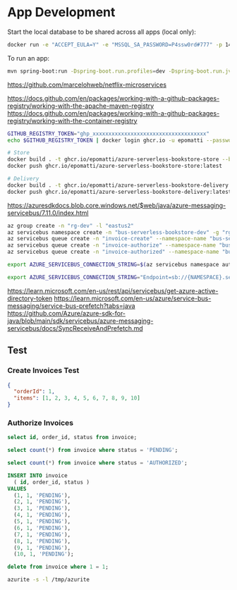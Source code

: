 # App Development

Start the local database to be shared across all apps (local only):

```sh
docker run -e "ACCEPT_EULA=Y" -e "MSSQL_SA_PASSWORD=P4ssw0rd#777" -p 1433:1433 -d mcr.microsoft.com/mssql/server:2022-latest
```

To run an app:

```sh
mvn spring-boot:run -Dspring-boot.run.profiles=dev -Dspring-boot.run.jvmArguments="-Dreactor.schedulers.defaultBoundedElasticSize=1000"
```

https://github.com/marcelohweb/netflix-microservices


https://docs.github.com/en/packages/working-with-a-github-packages-registry/working-with-the-apache-maven-registry
https://docs.github.com/en/packages/working-with-a-github-packages-registry/working-with-the-container-registry

```sh
GITHUB_REGISTRY_TOKEN="ghp_xxxxxxxxxxxxxxxxxxxxxxxxxxxxxxxxxxxx"
echo $GITHUB_REGISTRY_TOKEN | docker login ghcr.io -u epomatti --password-stdin

# Store
docker build . -t ghcr.io/epomatti/azure-serverless-bookstore-store --build-arg GITHUB_REGISTRY_TOKEN="$GITHUB_REGISTRY_TOKEN"
docker push ghcr.io/epomatti/azure-serverless-bookstore-store:latest

# Delivery
docker build . -t ghcr.io/epomatti/azure-serverless-bookstore-delivery --build-arg GITHUB_REGISTRY_TOKEN="$GITHUB_REGISTRY_TOKEN"
docker push ghcr.io/epomatti/azure-serverless-bookstore-delivery:latest
```



https://azuresdkdocs.blob.core.windows.net/$web/java/azure-messaging-servicebus/7.11.0/index.html


```sh
az group create -n "rg-dev" -l "eastus2"
az servicebus namespace create -n "bus-serverless-bookstore-dev" -g "rg-dev" -l "eastus2"
az servicebus queue create -n "invoice-create" --namespace-name "bus-serverless-bookstore-dev" -g "rg-dev" --enable-partitioning
az servicebus queue create -n "invoice-authorize" --namespace-name "bus-serverless-bookstore-dev" -g "rg-dev" --enable-partitioning
az servicebus queue create -n "invoice-authorized" --namespace-name "bus-serverless-bookstore-dev" -g "rg-dev" --enable-partitioning

export AZURE_SERVICEBUS_CONNECTION_STRING=$(az servicebus namespace authorization-rule keys list -g "rg-dev" --namespace-name "bus-serverless-bookstore-dev" --name "RootManageSharedAccessKey" --query "primaryConnectionString" -o tsv)
```

```sh
export AZURE_SERVICEBUS_CONNECTION_STRING="Endpoint=sb://{NAMESPACE}.servicebus.windows.net/;SharedAccessKeyName=RootManageSharedAccessKey;SharedAccessKey={SHARED_ACCESS_KEY}"
```

https://learn.microsoft.com/en-us/rest/api/servicebus/get-azure-active-directory-token
https://learn.microsoft.com/en-us/azure/service-bus-messaging/service-bus-prefetch?tabs=java
https://github.com/Azure/azure-sdk-for-java/blob/main/sdk/servicebus/azure-messaging-servicebus/docs/SyncReceiveAndPrefetch.md

## Test

### Create Invoices Test

```json
{
  "orderId": 1,
  "items": [1, 2, 3, 4, 5, 6, 7, 8, 9, 10] 
}
```

### Authorize Invoices


```sql
select id, order_id, status from invoice;

select count(*) from invoice where status = 'PENDING';

select count(*) from invoice where status = 'AUTHORIZED';

INSERT INTO invoice
  ( id, order_id, status )
VALUES
  (1, 1, 'PENDING'), 
  (2, 1, 'PENDING'), 
  (3, 1, 'PENDING'),
  (4, 1, 'PENDING'), 
  (5, 1, 'PENDING'), 
  (6, 1, 'PENDING'),
  (7, 1, 'PENDING'), 
  (8, 1, 'PENDING'), 
  (9, 1, 'PENDING'),
  (10, 1, 'PENDING');

delete from invoice where 1 = 1;
```

```sh
azurite -s -l /tmp/azurite
```